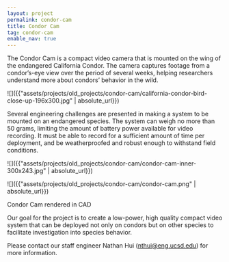 ```yaml
---
layout: project
permalink: condor-cam
title: Condor Cam
tag: condor-cam
enable_nav: true
---
```

The Condor Cam is a compact video camera that is mounted on the wing of the endangered California Condor. The camera captures footage from a condor’s-eye view over the period of several weeks, helping researchers understand more about condors’ behavior in the wild. 

![]({{"assets/projects/old_projects/condor-cam/california-condor-bird-close-up-196x300.jpg" | absolute_url}})

Several engineering challenges are presented in making a system to be mounted on an endangered species. The system can weigh no more than 50 grams, limiting the amount of battery power available for video recording. It must be able to record for a sufficient amount of time per deployment, and be weatherproofed and robust enough to withstand field conditions.

![]({{"assets/projects/old_projects/condor-cam/condor-cam-inner-300x243.jpg" | absolute_url}})

![]({{"assets/projects/old_projects/condor-cam/condor-cam.png" | absolute_url}})

<p class="caption">Condor Cam rendered in CAD</p>

Our goal for the project is to create a low-power, high quality compact video system that can be deployed not only on condors but on other species to facilitate investigation into species behavior.

Please contact our staff engineer Nathan Hui (<a href="javascript:DeCryptX('1o1u2j3x2k0@3h2p3j202w0c1t2f1/0e0d2w')">nthui@eng.ucsd.edu</a>) for more information.

    